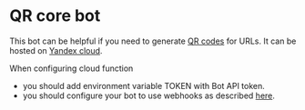 # QR core bot
This bot can be helpful if you need to generate [QR codes](https://en.wikipedia.org/wiki/QR_code) for URLs. It can be hosted on [Yandex cloud](https://cloud.yandex.ru).

When configuring cloud function
* you should add environment variable TOKEN with Bot API token.
* you should configure your bot to use webhooks as described [here](https://core.telegram.org/bots/api#setwebhook).